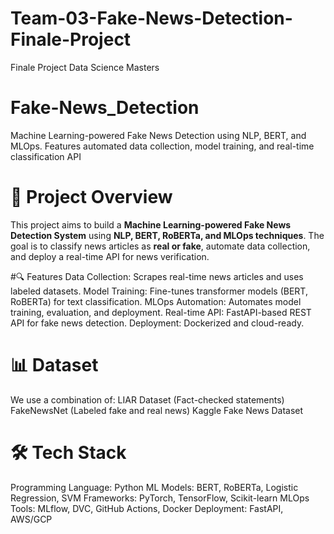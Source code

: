 # Team-03-Fake-News-Detection-Finale-Project
Finale Project Data Science Masters 
# Fake-News_Detection
Machine Learning-powered Fake News Detection using NLP, BERT, and MLOps. Features automated data collection, model training, and real-time classification API

# 🚀 Project Overview
This project aims to build a **Machine Learning-powered Fake News Detection System** using **NLP, BERT, RoBERTa, and MLOps techniques**. The goal is to classify news articles as **real or fake**, automate data collection, and deploy a real-time API for news verification.

#🔍 Features
Data Collection: Scrapes real-time news articles and uses labeled datasets.
Model Training: Fine-tunes transformer models (BERT, RoBERTa) for text classification.
MLOps Automation: Automates model training, evaluation, and deployment.
Real-time API: FastAPI-based REST API for fake news detection.
Deployment: Dockerized and cloud-ready.

# 📊 Dataset
We use a combination of:
LIAR Dataset (Fact-checked statements)
FakeNewsNet (Labeled fake and real news)
Kaggle Fake News Dataset

# 🛠 Tech Stack
Programming Language: Python
ML Models: BERT, RoBERTa, Logistic Regression, SVM
Frameworks: PyTorch, TensorFlow, Scikit-learn
MLOps Tools: MLflow, DVC, GitHub Actions, Docker
Deployment: FastAPI, AWS/GCP




